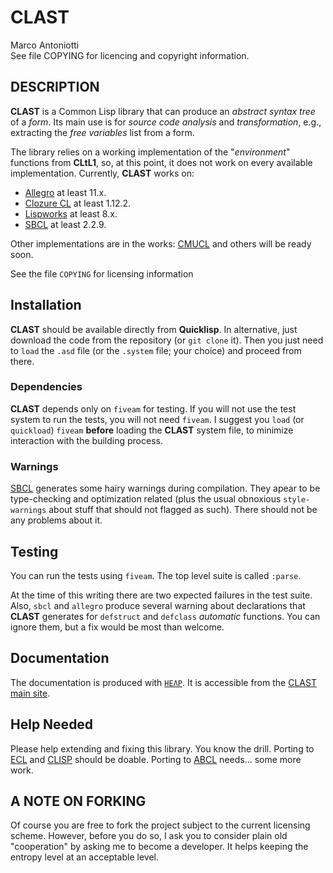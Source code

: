 CLAST
=====


Marco Antoniotti  
See file COPYING for licencing and copyright information.


DESCRIPTION
-----------

**CLAST** is a Common Lisp library that can produce an *abstract
syntax tree* of a *form*.  Its main use is for *source code analysis*
and *transformation*, e.g., extracting the *free variables* list from
a form.

The library relies on a working implementation of the "*environment*"
functions from **CLtL1**, so, at this point, it does not work on every
available implementation.  Currently, **CLAST** works on:

- [Allegro](https://www.franz.com) at least 11.x.
- [Clozure CL](https://www.clozure.com) at least 1.12.2.
- [Lispworks](https://www.lispworks.com) at least 8.x.
- [SBCL](https://www.sbcl.org) at least 2.2.9.

Other implementations are in the works:
[CMUCL](https://cmucl.cons.org) and others will be ready soon.

See the file `COPYING` for licensing information


Installation
------------

**CLAST** should be available directly from **Quicklisp**.  In
alternative, just download the code from the repository
(or `git clone` it).  Then you just need to `load` the `.asd` file (or
the `.system` file; your choice) and proceed from there.

### Dependencies

**CLAST** depends only on `fiveam` for testing.  If you will not use
the test system to run the tests, you will not need `fiveam`.  I
suggest you `load` (or `quickload`) `fiveam` **before** loading the
**CLAST** system file, to minimize interaction with the building
process.

### Warnings

[SBCL](https://www.sbcl.org) generates some hairy warnings during
compilation.  They apear to be type-checking and optimization related
(plus the usual obnoxious `style-warnings` about stuff that should not
flagged as such).  There should not be any problems about it.



Testing
-------

You can run the tests using `fiveam`.  The top level suite is called
`:parse`.

At the time of this writing there are two expected failures in the
test suite.  Also, `sbcl` and `allegro` produce several warning about
declarations that **CLAST** generates for `defstruct` and `defclass`
*automatic* functions.  You can ignore them, but a fix would be most
than welcome.


Documentation
-------------

The documentation is produced with
[`HEΛP`](https://helambdap.sf.net).  It is accessible from the
[CLAST main site](https://clast.sf.net).


Help Needed
-----------

Please help extending and fixing this library.  You know the drill.
Porting to [ECL](https://ecls) and [CLISP](https://clisp) should be
doable.  Porting to [ABCL](https://abcl) needs... some more work.


A NOTE ON FORKING
-----------------

Of course you are free to fork the project subject to the current
licensing scheme.  However, before you do so, I ask you to consider
plain old "cooperation" by asking me to become a developer.
It helps keeping the entropy level at an acceptable level.
